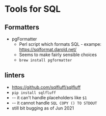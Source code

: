 # Tools for SQL

## Formatters

- pgFormatter
    - Perl script which formats SQL - exampe: https://sqlformat.darold.net/
    - Seems to make fairly sensible choices
    - `brew install pgformatter`

## linters

- https://github.com/sqlfluff/sqlfluff
- `pip install sqlfluff`
- -- it can't handle placeholders like `$1`
- -- it cannot handle `SQL COPY () TO STDOUT`
- still bit bugging as of Jun 2021
